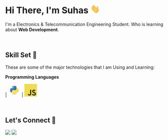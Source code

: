 <h1>Hi There, I'm Suhas <img  src="https://raw.githubusercontent.com/ABSphreak/ABSphreak/master/gifs/Hi.gif" width="30px"></h1>

I'm a Electronics & Telecommunication Engineering Student. Who is learning about **Web Development**.

<br>

## Skill Set :muscle:

These are some of the major technologies that I am Using and Learning:

**Programming Languages**

| <img title="Python" alt="Python" width="40px" src="https://raw.githubusercontent.com/github/explore/master/topics/python/python.png" /> | <img alt="JS" title="JavaScript" width="40px" src="https://raw.githubusercontent.com/github/explore/master/topics/javascript/javascript.png">

<br>

## Let's Connect :handshake:

<a href="https://twitter.com/suhaasya/"><img src="https://cdn1.iconfinder.com/data/icons/logotypes/32/twitter-512.png" width="40"></a>
<a href="https://www.linkedin.com/in/khobragadesuhas/"><img src="https://img.icons8.com/fluency/48/000000/linkedin.png" width="40"></a>
